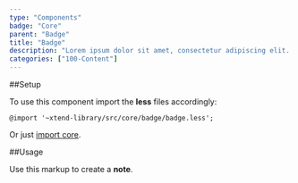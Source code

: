 ```yaml
---
type: "Components"
badge: "Core"
parent: "Badge"
title: "Badge"
description: "Lorem ipsum dolor sit amet, consectetur adipiscing elit. Nunc tempus laoreet leo sit amet iaculis."
categories: ["100-Content"]
---
```


##Setup

To use this component import the **less** files accordingly:

```less
@import '~xtend-library/src/core/badge/badge.less';
```

Or just [import core](/components/setup/#@TODO).

##Usage

Use this markup to create a **note**.

<script type="text/plain" class="language-markup">
  <div class="badge badge--default">
    <!-- content -->
  </div>
</script>
